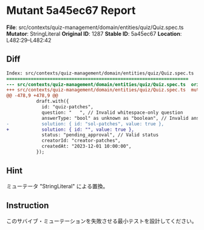 # Mutant 5a45ec67 Report

**File**: src/contexts/quiz-management/domain/entities/quiz/Quiz.spec.ts
**Mutator**: StringLiteral
**Original ID**: 1287
**Stable ID**: 5a45ec67
**Location**: L482:29–L482:42

## Diff

```diff
Index: src/contexts/quiz-management/domain/entities/quiz/Quiz.spec.ts
===================================================================
--- src/contexts/quiz-management/domain/entities/quiz/Quiz.spec.ts	original
+++ src/contexts/quiz-management/domain/entities/quiz/Quiz.spec.ts	mutated #1287
@@ -478,9 +478,9 @@
           draft.with({
             id: "quiz-patches",
             question: "   ", // Invalid whitespace-only question
             answerType: "bool" as unknown as "boolean", // Invalid answerType
-            solution: { id: "sol-patches", value: true },
+            solution: { id: "", value: true },
             status: "pending_approval", // Valid status
             creatorId: "creator-patches",
             createdAt: "2023-12-01 10:00:00",
           });
```

## Hint

ミューテータ "StringLiteral" による置換。

## Instruction

このサバイブ・ミューテーションを失敗させる最小テストを設計してください。
